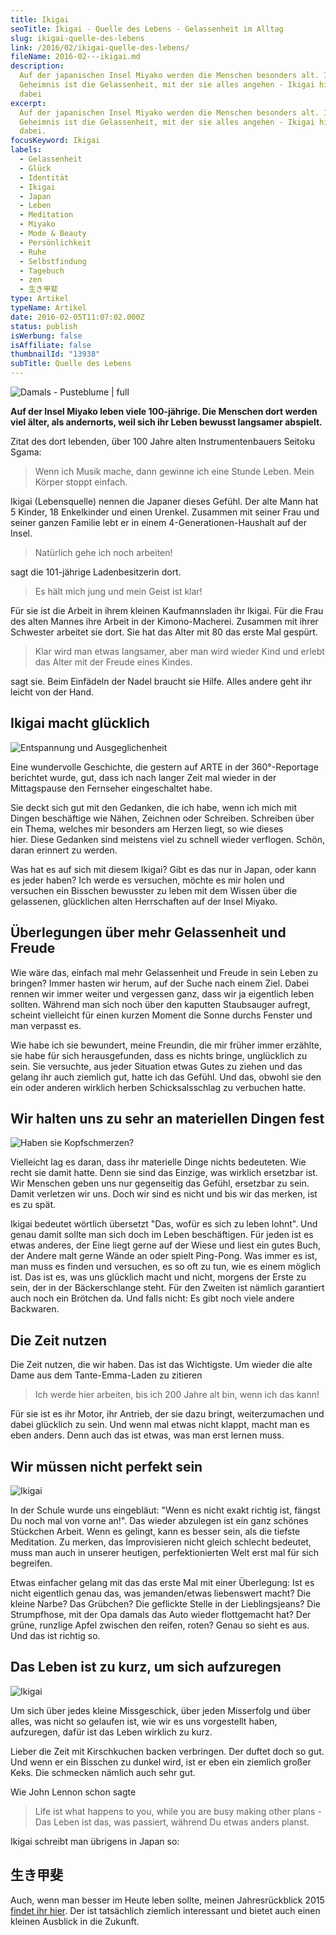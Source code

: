 ```yaml
---
title: Ikigai
seoTitle: Ikigai - Quelle des Lebens - Gelassenheit im Alltag
slug: ikigai-quelle-des-lebens
link: /2016/02/ikigai-quelle-des-lebens/
fileName: 2016-02---ikigai.md
description:
  Auf der japanischen Insel Miyako werden die Menschen besonders alt. Ihr
  Geheimnis ist die Gelassenheit, mit der sie alles angehen - Ikigai hilft ihnen
  dabei
excerpt:
  Auf der japanischen Insel Miyako werden die Menschen besonders alt. Ihr
  Geheimnis ist die Gelassenheit, mit der sie alles angehen - Ikigai hilft ihnen
  dabei.
focusKeyword: Ikigai
labels:
  - Gelassenheit
  - Glück
  - Identität
  - Ikigai
  - Japan
  - Leben
  - Meditation
  - Miyako
  - Mode & Beauty
  - Persönlichkeit
  - Ruhe
  - Selbstfindung
  - Tagebuch
  - zen
  - 生き甲斐
type: Artikel
typeName: Artikel
date: 2016-02-05T11:07:02.000Z
status: publish
isWerbung: false
isAffiliate: false
thumbnailId: "13938"
subTitle: Quelle des Lebens
---
```


![Damals - Pusteblume | full](http://cardamonchai.com/wp-content/uploads/2014/04/13623262473_5b7b90c618_z-e1396628587945.jpg)

<strong>Auf der Insel Miyako leben viele 100-jährige. Die Menschen dort werden
viel älter, als andernorts, weil sich ihr Leben bewusst langsamer
abspielt.</strong>

Zitat des dort lebenden, über 100 Jahre alten Instrumentenbauers Seitoku Sgama:

<blockquote>Wenn ich Musik mache, dann gewinne ich eine Stunde Leben. Mein Körper stoppt einfach.</blockquote>

Ikigai (Lebensquelle) nennen die Japaner dieses Gefühl. Der alte Mann hat 5
Kinder, 18 Enkelkinder und einen Urenkel. Zusammen mit seiner Frau und seiner
ganzen Familie lebt er in einem 4-Generationen-Haushalt auf der Insel.

<blockquote>Natürlich gehe ich noch arbeiten!</blockquote>

sagt die 101-jährige Ladenbesitzerin dort.

<blockquote>Es hält mich jung und mein Geist ist klar!</blockquote>

Für sie ist die Arbeit in ihrem kleinen Kaufmannsladen ihr Ikigai. Für die Frau
des alten Mannes ihre Arbeit in der Kimono-Macherei. Zusammen mit ihrer
Schwester arbeitet sie dort. Sie hat das Alter mit 80 das erste Mal gespürt.

<blockquote>Klar wird man etwas langsamer, aber man wird wieder Kind und erlebt das Alter mit der Freude eines Kindes.</blockquote>

sagt sie. Beim Einfädeln der Nadel braucht sie Hilfe. Alles andere geht ihr
leicht von der Hand.

## Ikigai macht glücklich

![Entspannung und Ausgeglichenheit](http://cardamonchai.com/wp-content/uploads/2014/11/9587716867_268c9cfda2_z-640x427.jpg "Entspannung und Ausgeglichenheit")

Eine wundervolle Geschichte, die gestern auf ARTE in der 360°-Reportage
berichtet wurde, gut, dass ich nach langer Zeit mal wieder in der Mittagspause
den Fernseher eingeschaltet habe.

Sie deckt sich gut mit den Gedanken, die ich habe, wenn ich mich mit Dingen
beschäftige wie Nähen, Zeichnen oder Schreiben. Schreiben über ein Thema,
welches mir besonders am Herzen liegt, so wie dieses hier. Diese Gedanken sind
meistens viel zu schnell wieder verflogen. Schön, daran erinnert zu werden.

Was hat es auf sich mit diesem Ikigai? Gibt es das nur in Japan, oder kann es
jeder haben? Ich werde es versuchen, möchte es mir holen und versuchen ein
Bisschen bewusster zu leben mit dem Wissen über die gelassenen, glücklichen
alten Herrschaften auf der Insel Miyako.

## Überlegungen über mehr Gelassenheit und Freude

Wie wäre das, einfach mal mehr Gelassenheit und Freude in sein Leben zu bringen?
Immer hasten wir herum, auf der Suche nach einem Ziel. Dabei rennen wir immer
weiter und vergessen ganz, dass wir ja eigentlich leben sollten. Während man
sich noch über den kaputten Staubsauger aufregt, scheint vielleicht für einen
kurzen Moment die Sonne durchs Fenster und man verpasst es.

Wie habe ich sie bewundert, meine Freundin, die mir früher immer erzählte, sie
habe für sich herausgefunden, dass es nichts bringe, unglücklich zu sein. Sie
versuchte, aus jeder Situation etwas Gutes zu ziehen und das gelang ihr auch
ziemlich gut, hatte ich das Gefühl. Und das, obwohl sie den ein oder anderen
wirklich herben Schicksalsschlag zu verbuchen hatte.

## Wir halten uns zu sehr an materiellen Dingen fest

![Haben sie Kopfschmerzen?](http://cardamonchai.com/wp-content/uploads/2014/11/9587758235_97e6d86195_z-640x427.jpg)

Vielleicht lag es daran, dass ihr materielle Dinge nichts bedeuteten. Wie recht
sie damit hatte. Denn sie sind das Einzige, was wirklich ersetzbar ist. Wir
Menschen geben uns nur gegenseitig das Gefühl, ersetzbar zu sein. Damit
verletzen wir uns. Doch wir sind es nicht und bis wir das merken, ist es zu
spät.

Ikigai bedeutet wörtlich übersetzt "Das, wofür es sich zu leben lohnt". Und
genau damit sollte man sich doch im Leben beschäftigen. Für jeden ist es etwas
anderes, der Eine liegt gerne auf der Wiese und liest ein gutes Buch, der Andere
malt gerne Wände an oder spielt Ping-Pong. Was immer es ist, man muss es finden
und versuchen, es so oft zu tun, wie es einem möglich ist. Das ist es, was uns
glücklich macht und nicht, morgens der Erste zu sein, der in der Bäckerschlange
steht. Für den Zweiten ist nämlich garantiert auch noch ein Brötchen da. Und
falls nicht: Es gibt noch viele andere Backwaren.

## Die Zeit nutzen

Die Zeit nutzen, die wir haben. Das ist das Wichtigste. Um wieder die alte Dame
aus dem Tante-Emma-Laden zu zitieren

<blockquote>Ich werde hier arbeiten, bis ich 200 Jahre alt bin, wenn ich das kann!</blockquote>

Für sie ist es ihr Motor, ihr Antrieb, der sie dazu bringt, weiterzumachen und
dabei glücklich zu sein. Und wenn mal etwas nicht klappt, macht man es eben
anders. Denn auch das ist etwas, was man erst lernen muss.

## Wir müssen nicht perfekt sein

![Ikigai](http://cardamonchai.com/wp-content/uploads/2016/02/15647786664_de0906f5ab_z-640x427.jpg "Improvisation ist alles")

In der Schule wurde uns eingebläut: "Wenn es nicht exakt richtig ist, fängst Du
noch mal von vorne an!". Das wieder abzulegen ist ein ganz schönes Stückchen
Arbeit. Wenn es gelingt, kann es besser sein, als die tiefste Meditation. Zu
merken, das Improvisieren nicht gleich schlecht bedeutet, muss man auch in
unserer heutigen, perfektionierten Welt erst mal für sich begreifen.

Etwas einfacher gelang mit das das erste Mal mit einer Überlegung: Ist es nicht
eigentlich genau das, was jemanden/etwas liebenswert macht? Die kleine Narbe?
Das Grübchen? Die geflickte Stelle in der Lieblingsjeans? Die Strumpfhose, mit
der Opa damals das Auto wieder flottgemacht hat? Der grüne, runzlige Apfel
zwischen den reifen, roten? Genau so sieht es aus. Und das ist richtig so.

## Das Leben ist zu kurz, um sich aufzuregen

![Ikigai](http://cardamonchai.com/wp-content/uploads/2016/02/16091964898_8de3401a21_z-640x427.jpg "Das Leben ist zu kurz, um sich aufzuregen")

Um sich über jedes kleine Missgeschick, über jeden Misserfolg und über alles,
was nicht so gelaufen ist, wie wir es uns vorgestellt haben, aufzuregen, dafür
ist das Leben wirklich zu kurz.

Lieber die Zeit mit Kirschkuchen backen verbringen. Der duftet doch so gut. Und
wenn er ein Bisschen zu dunkel wird, ist er eben ein ziemlich großer Keks. Die
schmecken nämlich auch sehr gut.

Wie John Lennon schon sagte

<blockquote>Life ist what happens to you, while you are busy making other plans -
Das Leben ist das, was passiert, während Du etwas anders planst.</blockquote>

Ikigai schreibt man übrigens in Japan so:

## 生き甲斐

Auch, wenn man besser im Heute leben sollte, meinen Jahresrückblick 2015
[findet ihr hier](/2015/12/jahresrueckblick/). Der ist tatsächlich ziemlich
interessant und bietet auch einen kleinen Ausblick in die Zukunft.
